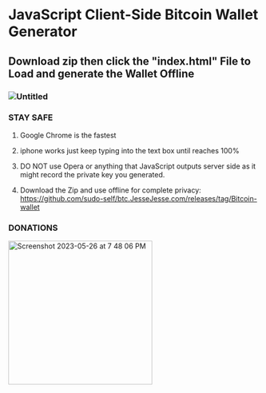 # JavaScript Client-Side Bitcoin Wallet Generator
## Download zip then click the "index.html" File to Load and generate the Wallet Offline
### ![Untitled](https://github.com/sudo-self/btc.JesseJesse.com/assets/119916323/a87aa464-b617-4964-8fbb-4d8bf8772112)
### STAY SAFE

 1. Google Chrome is the fastest 

 2. iphone works just keep typing into the text box until reaches 100%

 4. DO NOT use Opera or anything that JavaScript outputs server side as it might record the private key you generated.
 
 5. Download the Zip and use offline for complete privacy: https://github.com/sudo-self/btc.JesseJesse.com/releases/tag/Bitcoin-wallet

### DONATIONS
<img width="288" alt="Screenshot 2023-05-26 at 7 48 06 PM" src="https://github.com/sudo-self/btc.JesseJesse.com/assets/119916323/c6bfed86-6aa2-4d62-9d11-729f226d2d57">





